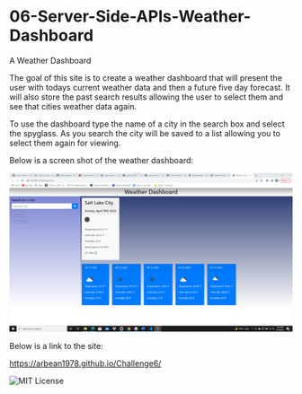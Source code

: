 # 06-Server-Side-APIs-Weather-Dashboard

A Weather Dashboard

The goal of this site is to create a weather dashboard that will present the user with todays current weather data and then a future five day forecast. It will also store the past search results allowing the user to select them and see that cities weather data again.  

To use the dashboard type the name of a city in the search box and select the spyglass. As you search the city will be saved to a list allowing you to select them again for viewing.   

Below is a screen shot of the weather dashboard:

![The finished Weather Dashboard](assets/images/Challenge6.png)

Below is a link to the site:

https://arbean1978.github.io/Challenge6/

![MIT License](https://img.shields.io/apm/l/atomic-design-ui.svg?)